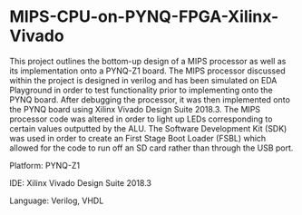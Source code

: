 # MIPS-CPU-on-PYNQ-FPGA-Xilinx-Vivado

This project outlines the bottom-up design of a MIPS processor as well as its
implementation onto a PYNQ-Z1 board. The MIPS processor discussed within the project is
designed in verilog and has been simulated on EDA Playground in order to test functionality
prior to implementing onto the PYNQ board. After debugging the processor, it was then
implemented onto the PYNQ board using Xilinx Vivado Design Suite 2018.3. The MIPS
processor code was altered in order to light up LEDs corresponding to certain values outputted
by the ALU. The Software Development Kit (SDK) was used in order to create an First
Stage Boot Loader (FSBL) which allowed for the code to run off an SD card rather than through
the USB port.

Platform: PYNQ-Z1

IDE: Xilinx Vivado Design Suite 2018.3

Language: Verilog, VHDL
